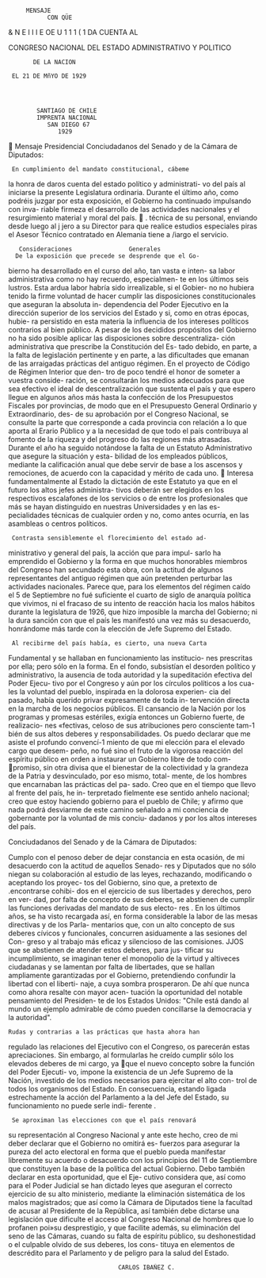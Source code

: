         MENSAJE
               CON QÜE




 & N E I I I E OE U 1 1 1 ( 1
          DA CUENTA AL


 CONGRESO NACIONAL
DEL ESTADO ADMINISTRATIVO Y POLITICO

           DE LA NACION

     EL 21 DE MñYO DE 1929




            SANTIAGO DE CHILE
            IMPRENTA NACIONAL
               SAN DIEGO 67
                  1929
    Mensaje Presidencial
Conciudadanos del Senado y de la Cámara de Diputados:

     En cumplimiento del mandato constitucional, cábeme
la honra de daros cuenta del estado político y administrati-
vo del país al iniciarse la presente Legislatura ordinaria.
     Durante el último año, como podréis juzgar por esta
exposición, el Gobierno ha continuado impulsando con inva-
riable firmeza el desarrollo de las actividades nacionales y
el resurgimiento material y moral del país.
        . técnica de su personal, enviando desde luego al
    j jero a su Director para que realice estudios especiales
   piras el Asesor Técnico contratado en Alemania tiene a
  /iargo el servicio.




       Consideraciones                Generales
      De la exposición que precede se desprende que el Go-
bierno ha desarrollado en el curso del año, tan vasta e inten-
sa labor administrativa como no hay recuerdo, especialmen-
te en los últimos seis lustros.
       Esta ardua labor habría sido irrealizable, si el Gobier-
no no hubiera tenido la firme voluntad de hacer cumplir las
 disposiciones constitucionales que aseguran la absoluta in-
 dependencia del Poder Ejecutivo en la dirección superior
 de los servicios del Estado y si, como en otras épocas, hubie-
 ra persistido en esta materia la influencia de los intereses
 políticos contrarios al bien público.
       A pesar de los decididos propósitos del Gobierno no
 ha sido posible aplicar las disposiciones sobre descentraliza-
 ción administrativa que prescribe la Constitución del Es-
 tado debido, en parte, a la falta de legislación pertinente
 y en parte, a las dificultades que emanan de las arraigadas
 prácticas del antiguo régimen.
       En el proyecto de Código de Régimen Interior que den-
  tro de poco tendré el honor de someter a vuestra conside-
  ración, se consultarán los medios adecuados para que sea
  efectivo el ideal de descentralización que sustenta el país
  y que espero llegue en algunos años más hasta la confección
  de los Presupuestos Fiscales por provincias, de modo que
   en el Presupuesto General Ordinario y Extraordinario, des-
   de su aprobación por el Congreso Nacional, se consulte la
   parte que corresponde a cada provincia con relación a lo
   que aporta al Erario Público y a la necesidad de que todo
   el país contribuya al fomento de la riqueza y del progreso
   do las regiones más atrasadas.
        Durante el año ha seguido notándose la falta de un
   Estatuto Administrativo que asegure la situación y esta-
   bilidad de los empleados públicos, mediante la calificación
   anual que debe servir de base a los ascensos y remociones,
   de acuerdo con la capacidad y mérito de cada uno.
     Interesa fundamentalmente al Estado la dictación de
este Estatuto ya que en el futuro los altos jefes administra-
tivos deberán ser elegidos en los respectivos escalafones
de los servicios o de entre los profesionales que más se
hayan distinguido en nuestras Universidades y en las es-
pecialidades técnicas de cualquier orden y no, como antes
ocurría, en las asambleas o centros políticos.



     Contrasta sensiblemente el florecimiento del estado ad-
ministrativo y general del país, la acción que para impul-
sarlo ha emprendido el Gobierno y la forma en que muchos
honorables miembros del Congreso han secundado esta obra,
con la actitud de algunos representantes del antiguo régimen
que aún pretenden perturbar las actividades nacionales.
     Parece que, para los elementos del régimen caído el 5
de Septiembre no fué suficiente el cuarto de siglo de anarquía
política que vivimos, ni el fracaso de su intento de reacción
hacia los malos hábitos durante la legislatura de 1926, que
hizo imposible la marcha del Gobierno; ni la dura sanción
con que el país les manifestó una vez más su desacuerdo,
honrándome más tarde con la elección de Jefe Supremo del
Estado.



     Al recibirme del país había, es cierto, una nueva Carta
Fundamental y se hallaban en funcionamiento las institucio-
nes prescritas por ella; pero sólo en la forma. En el fondo,
subsistían el desorden político y administrativo, la ausencia
de toda autoridad y la supeditación efectiva del Poder Ejecu-
tivo por el Congreso y aún por los círculos políticos a los cua-
les la voluntad del pueblo, inspirada en la dolorosa experien-
cia del pasado, había querido privar expresamente de toda in-
tervención directa en la marcha de los negocios públicos.
     El cansancio de la Nación por los programas y promesas
estériles, exigía entonces un Gobierno fuerte, de realizacio-
nes «fectivas, celoso de sus atribuciones pero consciente tam-1
bién de sus altos deberes y responsabilidades.
      Os puedo declarar que me asiste el profundo convencí-1
miento de que mi elección para el elevado cargo que desem-
peño, no fué sino el fruto de la vigorosa reacción del espíritu
público en orden a instaurar un Gobierno libre de todo com-
promiso, sin otra divisa que el bienestar de la colectividad y
la grandeza de la Patria y desvinculado, por eso mismo, total-
mente, de los hombres que encarnaban las prácticas del pa-
sado.
     Creo que en el tiempo que llevo al frente del país, he in-
terpretado fielmente ese sentido anhelo nacional; creo que
estoy haciendo gobierno para el pueblo de Chile; y afirmo
que nada podrá desviarme de este camino señalado a
mi conciencia de gobernante por la voluntad de mis conciu-
dadanos y por los altos intereses del país.

Conciudadanos del Senado y de la Cámara de Diputados:

   Cumplo con el penoso deber de dejar constancia en esta
ocasión, de mi desacuerdo con la actitud de aquellos Senado-
res y Diputados que no sólo niegan su colaboración al estudio
de las leyes, rechazando, modificando o aceptando los proyec-
tos del Gobierno, sino que, a pretexto de .encontrarse cohibi-
dos en el ejercicio de sus libertades y derechos, pero en ver-
dad, por falta de concepto de sus deberes, se abstienen de
cumplir las funciones derivadas del mandato de sus electo-
res . En los últimos años, se ha visto recargada así, en forma
considerable la labor de las mesas directivas y de los Parla-
mentarios que, con un alto concepto de sus deberes cívicos y
funcionales, concurren asiduamente a las sesiones del Con-
greso y al trabajo más eficaz y silencioso de las comisiones.
     JJOS que se abstienen de atender estos deberes, para jus-
tificar su incumplimiento, se imaginan tener el monopolio de
la virtud y altiveces ciudadanas y se lamentan por falta de
libertades, que se hallan ampliamente garantizadas por el
 Gobierno, pretendiendo confundir la libertad con el liberti-
naje, a cuya sombra prosperaron.
      De ahí que nunca como ahora resalte con mayor acen-
 tuación la oportunidad del notable pensamiento del Presiden-
te de los Estados Unidos: "Chile está dando al mundo un
 ejemplo admirable de cómo pueden concillarse la democracia
 y la autoridad".



    Rudas y contrarias a las prácticas que hasta ahora han
regulado las relaciones del Ejecutivo con el Congreso, os
parecerán estas apreciaciones. Sin embargo, al formularlas
he creído cumplir sólo los elevados deberes de mi cargo, ya
que el nuevo concepto sobre la función del Poder Ejecuti-
vo, impone la existencia de un Jefe Supremo de la Nación,
investido de los medios necesarios para ejercitar el alto con-
trol de todos los organismos del Estado. En consecuencia,
estando ligada estrechamente la acción del Parlamento a la
del Jefe del Estado, su funcionamiento no puede serle indi-
ferente .



     Se aproximan las elecciones con que el país renovará
su representación al Congreso Nacional y ante este hecho,
creo de mi deber declarar que el Gobierno no omitirá es-
fuerzos para asegurar la pureza del acto electoral en forma
que el pueblo pueda manifestar libremente su acuerdo o
desacuerdo con los principios del 11 de Septiembre que
constituyen la base de la política del actual Gobierno.
     Debo también declarar en esta oportunidad, que el Eje-
cutivo considera que, así como para el Poder Judicial se
han dictado leyes que aseguran el correcto ejercicio de su
alto ministerio, mediante la eliminación sistemática de los
malos magistrados; que así como la Cámara de Diputados
tiene la facultad de acusar al Presidente de la República,
así también debe dictarse una legislación que dificulte el
acceso al Congreso Nacional de hombres que lo profanen
poi»su desprestigio, y que facilite además, su eliminación del
seno de las Cámaras, cuando su falta de espíritu público, su
deshonestidad o el culpable olvido de sus deberes, los cons-
tituya en elementos de descrédito para el Parlamento y de
peligro para la salud del Estado.

                                   CARLOS IBAÑEZ C.
